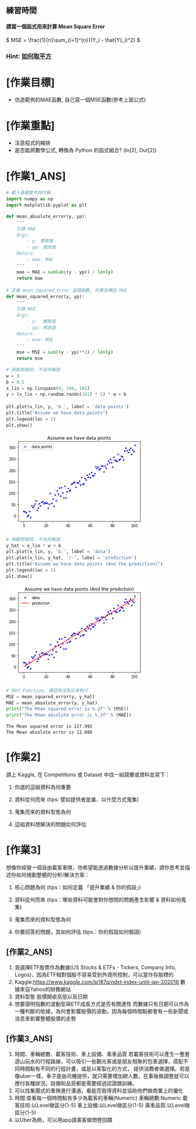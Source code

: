 
## 練習時間
#### 請寫一個函式用來計算 Mean Square Error
$ MSE = \frac{1}{n}\sum_{i=1}^{n}{(Y_i - \hat{Y}_i)^2} $

### Hint: [如何取平方](https://googoodesign.gitbooks.io/-ezpython/unit-1.html)

# [作業目標]
- 仿造範例的MAE函數, 自己寫一個MSE函數(參考上面公式)

# [作業重點]
- 注意程式的縮排
- 是否能將數學公式, 轉換為 Python 的函式組合? (In[2], Out[2])

# [作業1_ANS]


```python
# 載入基礎套件與代稱
import numpy as np
import matplotlib.pyplot as plt
```


```python
def mean_absolute_error(y, yp):
    """
    計算 MAE
    Args:
        - y: 實際值
        - yp: 預測值
    Return:
        - mae: MAE
    """
    mae = MAE = sum(abs(y - yp)) / len(y)
    return mae

# 定義 mean_squared_error 這個函數, 計算並傳回 MSE
def mean_squared_error(y, yp):
    """
    計算 MSE
    Args:
        - y:  實際值
        - yp: 預測值
    Return:
        - mse: MSE
    """
    mse = MSE = sum((y - yp)**2) / len(y)
    return mse
```


```python
# 與範例相同, 不另外解說
w = 3
b = 0.5
x_lin = np.linspace(0, 100, 101)
y = (x_lin + np.random.randn(101) * 5) * w + b

plt.plot(x_lin, y, 'b.', label = 'data points')
plt.title("Assume we have data points")
plt.legend(loc = 2)
plt.show()
```


![png](output_5_0.png)



```python
# 與範例相同, 不另外解說
y_hat = x_lin * w + b
plt.plot(x_lin, y, 'b.', label = 'data')
plt.plot(x_lin, y_hat, 'r-', label = 'prediction')
plt.title("Assume we have data points (And the prediction)")
plt.legend(loc = 2)
plt.show()
```


![png](output_6_0.png)



```python
# 執行 Function, 確認有沒有正常執行
MSE = mean_squared_error(y, y_hat)
MAE = mean_absolute_error(y, y_hat)
print("The Mean squared error is %.3f" % (MSE))
print("The Mean absolute error is %.3f" % (MAE))
```

    The Mean squared error is 217.992
    The Mean absolute error is 12.088
    

# [作業2]

請上 Kaggle, 在 Competitions 或 Dataset 中找一組競賽或資料並寫下：

1. 你選的這組資料為何重要

2. 資料從何而來 (tips: 譬如提供者是誰、以什麼方式蒐集)

3. 蒐集而來的資料型態為何

4. 這組資料想解決的問題如何評估

# [作業3]

想像你經營一個自由載客車隊，你希望能透過數據分析以提升業績，請你思考並描述你如何規劃整體的分析/解決方案：

1. 核心問題為何 (tips：如何定義 「提升業績 & 你的假設」)

2. 資料從何而來 (tips：哪些資料可能會對你想問的問題產生影響 & 資料如何蒐集)

3. 蒐集而來的資料型態為何

4. 你要回答的問題，其如何評估 (tips：你的假設如何驗證)

## [作業2_ANS]
1. 我選擇ETF股票作為數據(US Stocks & ETFs - Tickers, Company Info, Logos)，因為ETF相對個股不容易受到外資所控制，可以當作存股標的
2. Kaggle:https://www.kaggle.com/lp187q/ndxt-index-until-jan-202018
數據來自Yahoo的財務網站
3. 資料型態 
股價開收高低以及日期
4. 想要證明指數的波動型與ETF成長方式是否有關連性
而數據只有日期可以作為一種判斷的依據，為何會影響股價的波動，因為每個時間點都會有一些新聞或消息來影響整體股價的走勢

## [作業3_ANS]
1. 時間、車輛總數、載客技術、車上設備、乘車品質
若載客技術可以產生一整套遊山玩水的行程路線，可以吸引一些觀光客或是朋友相聚的包車選擇，搭配不同時間點有不同的行程計畫，或是以客製化的方式，
提供消費者做選擇。若是像uber一樣，車子是由司機提供，就只需要增加總人數，在事後做調整就可以應付各種狀況。設備和品質都是需要經過認證跟訓練。
2. 可以找集團式的車隊進行溝通，看能否取得資料並協助他們做商業上的優化
3.  時間:查看每一個時間點有多少為載客的車輛(Numeric) 
    車輛總數:Numeric 
    載客技術:以Level做區分(1-5) 
    車上設備:以Level做區分(1-5) 
    乘車品質:以Level做區分(1-5)
4. 以Uber為例，可以用app請乘客做問卷回饋
